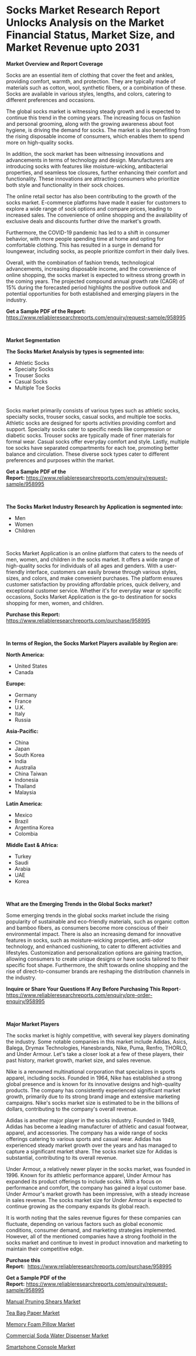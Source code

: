 <p><h1>Socks Market Research Report Unlocks Analysis on the Market Financial Status, Market Size, and Market Revenue upto 2031</h1></p><p><strong>Market Overview and Report Coverage</strong></p>
<p><p>Socks are an essential item of clothing that cover the feet and ankles, providing comfort, warmth, and protection. They are typically made of materials such as cotton, wool, synthetic fibers, or a combination of these. Socks are available in various styles, lengths, and colors, catering to different preferences and occasions.</p><p>The global socks market is witnessing steady growth and is expected to continue this trend in the coming years. The increasing focus on fashion and personal grooming, along with the growing awareness about foot hygiene, is driving the demand for socks. The market is also benefiting from the rising disposable income of consumers, which enables them to spend more on high-quality socks.</p><p>In addition, the sock market has been witnessing innovations and advancements in terms of technology and design. Manufacturers are introducing socks with features like moisture-wicking, antibacterial properties, and seamless toe closures, further enhancing their comfort and functionality. These innovations are attracting consumers who prioritize both style and functionality in their sock choices.</p><p>The online retail sector has also been contributing to the growth of the socks market. E-commerce platforms have made it easier for customers to explore a wide range of sock options and compare prices, leading to increased sales. The convenience of online shopping and the availability of exclusive deals and discounts further drive the market's growth. </p><p>Furthermore, the COVID-19 pandemic has led to a shift in consumer behavior, with more people spending time at home and opting for comfortable clothing. This has resulted in a surge in demand for loungewear, including socks, as people prioritize comfort in their daily lives.</p><p>Overall, with the combination of fashion trends, technological advancements, increasing disposable income, and the convenience of online shopping, the socks market is expected to witness strong growth in the coming years. The projected compound annual growth rate (CAGR) of 15% during the forecasted period highlights the positive outlook and potential opportunities for both established and emerging players in the industry.</p></p>
<p><strong>Get a Sample PDF of the Report:</strong> <a href="https://www.reliableresearchreports.com/enquiry/request-sample/958995">https://www.reliableresearchreports.com/enquiry/request-sample/958995</a></p>
<p>&nbsp;</p>
<p><strong>Market Segmentation</strong></p>
<p><strong>The Socks Market Analysis by types is segmented into:</strong></p>
<p><ul><li>Athletic Socks</li><li>Specialty Socks</li><li>Trouser Socks</li><li>Casual Socks</li><li>Multiple Toe Socks</li></ul></p>
<p>&nbsp;</p>
<p><p>Socks market primarily consists of various types such as athletic socks, specialty socks, trouser socks, casual socks, and multiple toe socks. Athletic socks are designed for sports activities providing comfort and support. Specialty socks cater to specific needs like compression or diabetic socks. Trouser socks are typically made of finer materials for formal wear. Casual socks offer everyday comfort and style. Lastly, multiple toe socks have separated compartments for each toe, promoting better balance and circulation. These diverse sock types cater to different preferences and purposes within the market.</p></p>
<p><strong>Get a Sample PDF of the Report:</strong>&nbsp;<a href="https://www.reliableresearchreports.com/enquiry/request-sample/958995">https://www.reliableresearchreports.com/enquiry/request-sample/958995</a></p>
<p>&nbsp;</p>
<p><strong>The Socks Market Industry Research by Application is segmented into:</strong></p>
<p><ul><li>Men</li><li>Women</li><li>Children</li></ul></p>
<p>&nbsp;</p>
<p><p>Socks Market Application is an online platform that caters to the needs of men, women, and children in the socks market. It offers a wide range of high-quality socks for individuals of all ages and genders. With a user-friendly interface, customers can easily browse through various styles, sizes, and colors, and make convenient purchases. The platform ensures customer satisfaction by providing affordable prices, quick delivery, and exceptional customer service. Whether it's for everyday wear or specific occasions, Socks Market Application is the go-to destination for socks shopping for men, women, and children.</p></p>
<p><strong>Purchase this Report:</strong>&nbsp; <a href="https://www.reliableresearchreports.com/purchase/958995">https://www.reliableresearchreports.com/purchase/958995</a></p>
<p>&nbsp;</p>
<p><strong>In terms of Region, the Socks Market Players available by Region are:</strong></p>
<p>
    <p> <strong> North America: </strong>
        <ul>
            <li>United States</li>
            <li>Canada</li>
        </ul>
        </p> 
    <p> <strong> Europe: </strong>
        <ul>
            <li>Germany</li>
            <li>France</li>
            <li>U.K.</li>
            <li>Italy</li>
            <li>Russia</li>
        </ul>
        </p> 
    <p> <strong> Asia-Pacific: </strong>
        <ul>
            <li>China</li>
            <li>Japan</li>
            <li>South Korea</li>
            <li>India</li>
            <li>Australia</li>
            <li>China Taiwan</li>
            <li>Indonesia</li>
            <li>Thailand</li>
            <li>Malaysia</li>
        </ul>
        </p> 
    <p> <strong> Latin America: </strong>
        <ul>
            <li>Mexico</li>
            <li>Brazil</li>
            <li>Argentina Korea</li>
            <li>Colombia</li>
        </ul>
        </p> 
    <p> <strong> Middle East & Africa: </strong>
        <ul>
            <li>Turkey</li>
            <li>Saudi</li>
            <li>Arabia</li>
            <li>UAE</li>
            <li>Korea</li>
        </ul>
    </p>
    </p>
<p>&nbsp;</p>
<p><strong>What are the Emerging Trends in the Global Socks market?</strong></p>
<p><p>Some emerging trends in the global socks market include the rising popularity of sustainable and eco-friendly materials, such as organic cotton and bamboo fibers, as consumers become more conscious of their environmental impact. There is also an increasing demand for innovative features in socks, such as moisture-wicking properties, anti-odor technology, and enhanced cushioning, to cater to different activities and lifestyles. Customization and personalization options are gaining traction, allowing consumers to create unique designs or have socks tailored to their specific foot shape. Furthermore, the shift towards online shopping and the rise of direct-to-consumer brands are reshaping the distribution channels in the industry.</p></p>
<p><strong>Inquire or Share Your Questions If Any Before Purchasing This Report</strong>- <a href="https://www.reliableresearchreports.com/enquiry/pre-order-enquiry/958995">https://www.reliableresearchreports.com/enquiry/pre-order-enquiry/958995</a></p>
<p>&nbsp;</p>
<p><strong>Major Market Players</strong></p>
<p><p>The socks market is highly competitive, with several key players dominating the industry. Some notable companies in this market include Adidas, Asics, Balega, Drymax Technologies, Hanesbrands, Nike, Puma, Renfro, THORLO, and Under Armour. Let's take a closer look at a few of these players, their past history, market growth, market size, and sales revenue.</p><p>Nike is a renowned multinational corporation that specializes in sports apparel, including socks. Founded in 1964, Nike has established a strong global presence and is known for its innovative designs and high-quality products. The company has consistently experienced significant market growth, primarily due to its strong brand image and extensive marketing campaigns. Nike's socks market size is estimated to be in the billions of dollars, contributing to the company's overall revenue.</p><p>Adidas is another major player in the socks industry. Founded in 1949, Adidas has become a leading manufacturer of athletic and casual footwear, apparel, and accessories. The company has a wide range of socks offerings catering to various sports and casual wear. Adidas has experienced steady market growth over the years and has managed to capture a significant market share. The socks market size for Adidas is substantial, contributing to its overall revenue.</p><p>Under Armour, a relatively newer player in the socks market, was founded in 1996. Known for its athletic performance apparel, Under Armour has expanded its product offerings to include socks. With a focus on performance and comfort, the company has gained a loyal customer base. Under Armour's market growth has been impressive, with a steady increase in sales revenue. The socks market size for Under Armour is expected to continue growing as the company expands its global reach.</p><p>It is worth noting that the sales revenue figures for these companies can fluctuate, depending on various factors such as global economic conditions, consumer demand, and marketing strategies implemented. However, all of the mentioned companies have a strong foothold in the socks market and continue to invest in product innovation and marketing to maintain their competitive edge.</p></p>
<p><strong>Purchase this Report:</strong>&nbsp;&nbsp;<a href="https://www.reliableresearchreports.com/purchase/958995">https://www.reliableresearchreports.com/purchase/958995</a></p>
<p></p>
<p><strong>Get a Sample PDF of the Report:</strong>&nbsp;<a href="https://www.reliableresearchreports.com/enquiry/request-sample/958995">https://www.reliableresearchreports.com/enquiry/request-sample/958995</a></p>
<p><p><a href="https://github.com/mahnoor2003/Market-Research-Report-List-2/blob/main/manual-pruning-shears-market.md">Manual Pruning Shears Market</a></p><p><a href="https://github.com/marloy8/Market-Research-Report-List-2/blob/main/tea-bag-paper-market.md">Tea Bag Paper Market</a></p><p><a href="https://github.com/provorikovar/Market-Research-Report-List-2/blob/main/memory-foam-pillow-market.md">Memory Foam Pillow Market</a></p><p><a href="https://github.com/kipkeeva/Market-Research-Report-List-2/blob/main/commercial-soda-water-dispenser-market.md">Commercial Soda Water Dispenser Market</a></p><p><a href="https://github.com/aliciawhite5576/Market-Research-Report-List-2/blob/main/smartphone-console-market.md">Smartphone Console Market</a></p></p>